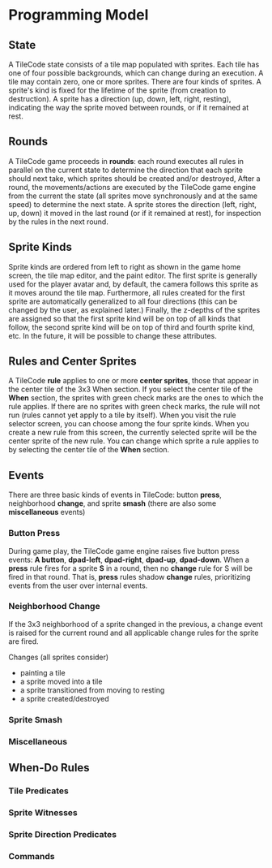 # Programming Model

## State

A TileCode state consists of a tile map populated with sprites. Each tile has one of four possible backgrounds, which can change during
an execution. A tile may contain zero, one or more sprites. There are four kinds of sprites. A sprite's kind is fixed for the 
lifetime of the sprite (from creation to destruction). A sprite has a direction (up, down, left, right, resting), indicating the way
the sprite moved between rounds, or if it remained at rest.

## Rounds

A TileCode game proceeds in **rounds**: each round executes all rules in parallel on the current state to determine 
the direction that each sprite should next take, which sprites should be 
created and/or destroyed,  After a round, the movements/actions are executed by the TileCode game engine from the current the state 
(all sprites move synchronously and at the same speed) to determine the next state. A sprite stores the direction 
(left, right, up, down) it moved in the last round (or if it remained at rest), for inspection by the rules in the next round.

## Sprite Kinds

Sprite kinds are ordered from left to right as shown in the game home screen, the tile map editor, and the paint editor.
The first sprite is generally used for the player avatar and, by default, the camera follows this sprite as it moves
around the tile map. Furthermore, all rules created for the first sprite are automatically generalized to all four
directions (this can be changed by the user, as explained later.) Finally, the z-depths of the sprites are assigned so 
that the first sprite kind will be on top of all kinds that follow, the second sprite kind will be on top of third 
and fourth sprite kind, etc.  In the future, it will be possible to change these attributes. 

## Rules and Center Sprites

A TileCode **rule** applies to one or more **center sprites**, those that appear in the center tile of the 3x3 When section.
If you select the center tile of the **When** section, the sprites with green check marks are the ones to which
the rule applies. If there are no sprites with green check marks, the rule will not run (rules cannot yet apply to a tile
by itself). When you visit the rule selector screen, you can choose among the four sprite kinds. When you create a new rule 
from this screen, the currently selected sprite will be the center sprite of the new rule.  You can change which sprite a 
rule applies to by selecting the center tile of the **When** section.

## Events

There are three basic kinds of events in TileCode: button **press**, neighborhood **change**, and sprite **smash**
(there are also some **miscellaneous** events)

### Button Press

During game play, the TileCode game engine raises five button press events: **A button**, **dpad-left**, **dpad-right**, 
**dpad-up**, **dpad-down**.  When a **press** rule fires for a sprite **S** in a round, then no **change** rule
for S will be fired in that round. That is, **press** rules shadow **change** rules, prioritizing events from the user
over internal events. 

### Neighborhood Change

If the 3x3 neighborhood of a sprite changed in the previous, a change event is raised for the current round and
all applicable change rules for the sprite are fired. 

Changes (all sprites consider)
- painting a tile
- a sprite moved into a tile
- a sprite transitioned from moving to resting
- a sprite created/destroyed

### Sprite Smash

### Miscellaneous


## When-Do Rules

### Tile Predicates

### Sprite Witnesses

### Sprite Direction Predicates

### Commands


